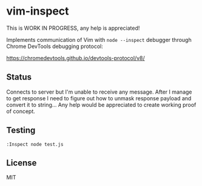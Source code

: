 # vim-inspect

This is WORK IN PROGRESS, any help is appreciated!

Implements communication of Vim with `node --inspect` debugger through Chrome DevTools debugging protocol:

https://chromedevtools.github.io/devtools-protocol/v8/

## Status

Connects to server but I'm unable to receive any message. After I manage to get response I need to figure out how to unmask response payload and convert it to string... Any help would be appreciated to create working proof of concept.

## Testing

```
:Inspect node test.js
```

## License

MIT
